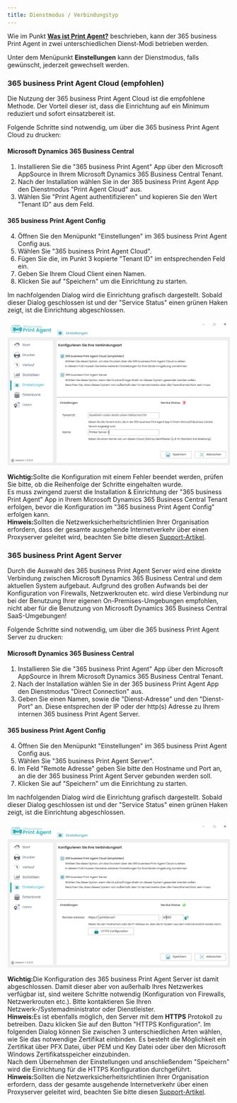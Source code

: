```yaml
---
title: Dienstmodus / Verbindungstyp
---
```


Wie im Punkt **[Was ist Print Agent?](print-agent-whatis.md)** beschrieben, kann der 365 business Print Agent in zwei unterschiedlichen Dienst-Modi betrieben werden.

Unter dem Menüpunkt **Einstellungen** kann der Dienstmodus, falls gewünscht, jederzeit gewechselt werden.

### 365 business Print Agent Cloud (empfohlen)

Die Nutzung der 365 business Print Agent Cloud ist die empfohlene Methode.
Der Vorteil dieser ist, dass die Einrichtung auf ein Minimum reduziert und sofort einsatzbereit ist.

Folgende Schritte sind notwendig, um über die 365 business Print Agent Cloud zu drucken:

#### Microsoft Dynamics 365 Business Central
1. Installieren Sie die "365 business Print Agent" App über den Microsoft AppSource in Ihrem Microsoft Dynamics 365 Business Central Tenant.
2. Nach der Installation wählen Sie in der 365 business Print Agent App den Dienstmodus "Print Agent Cloud" aus.
3. Wählen Sie "Print Agent authentifizieren" und kopieren Sie den Wert "Tenant ID" aus dem Feld.

#### 365 business Print Agent Config 
4. Öffnen Sie den Menüpunkt "Einstellungen" im 365 business Print Agent Config aus.
5. Wählen Sie "365 business Print Agent Cloud".
6. Fügen Sie die, im Punkt 3 kopierte "Tenant ID" im entsprechenden Feld ein.
7. Geben Sie Ihrem Cloud Client einen Namen.
8. Klicken Sie auf "Speichern" um die Einrichtung zu starten.

Im nachfolgenden Dialog wird die Einrichtung grafisch dargestellt. Sobald dieser Dialog geschlossen ist und der "Service Status" einen grünen Haken zeigt, ist die Einrichtung abgeschlossen.

![Einstellung-Cloud](/assets/images/365-business-print-agent/config-tool/Settings_Cloud.PNG)

<div class="alert alert-notice">
    <i class="fa-light fa-hand-point-up fa-lg" style="--fa-secondary-color: #FF0000; --fa-primary-color: #111111; --fa-secondary-opacity: 0.7"></i> <strong>Wichtig:</strong>Sollte die Konfiguration mit einem Fehler beendet werden, prüfen Sie bitte, ob die Reihenfolge der Schritte eingehalten wurde.<br/> Es muss zwingend zuerst die Installation & Einrichtung der "365 business Print Agent" App in Ihrem Microsoft Dynamics 365 Business Central Tenant erfolgen, bevor die Konfiguration im "365 business Print Agent Config" erfolgen kann.
</div>

<div class="alert alert-info">
    <i class="fa-duotone fa-thin fa-lightbulb fa-lg" style="--fa-secondary-color: #00b7c3; --fa-primary-color: #111111;"></i> <strong>Hinweis:</strong>Sollten die Netzwerksicherheitsrichtlinien Ihrer Organisation erfordern, dass der gesamte ausgehende Internetverkehr über einen Proxyserver geleitet wird, beachten Sie bitte diesen <a href="support/print-agent-proxy.md">Support-Artikel</a>.
</div>

### 365 business Print Agent Server

Durch die Auswahl des 365 business Print Agent Server wird eine direkte Verbindung zwischen Microsoft Dynamics 365 Business Central und dem aktuellen System aufgebaut.
Aufgrund des großen Aufwands bei der Konfiguration von Firewalls, Netzwerkrouten etc. wird diese Verbindung nur bei der Benutzung Ihrer eigenen On-Premises-Umgebungen empfohlen, nicht aber für die Benutzung von Microsoft Dynamics 365 Business Central SaaS-Umgebungen!


Folgende Schritte sind notwendig, um über die 365 business Print Agent Server zu drucken:

#### Microsoft Dynamics 365 Business Central
1. Installieren Sie die "365 business Print Agent" App über den Microsoft AppSource in Ihrem Microsoft Dynamics 365 Business Central Tenant.
2. Nach der Installation wählen Sie in der 365 business Print Agent App den Dienstmodus "Direct Connection" aus.
3. Geben Sie einen Namen, sowie die "Dienst-Adresse" und den "Dienst-Port" an. Diese entsprechen der IP oder der http(s) Adresse zu Ihrem internen 365 business Print Agent Server.

#### 365 business Print Agent Config 
4. Öffnen Sie den Menüpunkt "Einstellungen" im 365 business Print Agent Config aus.
5. Wählen Sie "365 business Print Agent Server".
6. Im Feld "Remote Adresse" geben Sie bitte den Hostname und Port an, an die der 365 business Print Agent Server gebunden werden soll.
7. Klicken Sie auf "Speichern" um die Einrichtung zu starten.

Im nachfolgenden Dialog wird die Einrichtung grafisch dargestellt. Sobald dieser Dialog geschlossen ist und der "Service Status" einen grünen Haken zeigt, ist die Einrichtung abgeschlossen.

![Einstellung-Server](/assets/images/365-business-print-agent/config-tool/Settings_Server.PNG)

<div class="alert alert-notice">
    <i class="fa-light fa-hand-point-up fa-lg" style="--fa-secondary-color: #FF0000; --fa-primary-color: #111111; --fa-secondary-opacity: 0.7"></i> <strong>Wichtig:</strong>Die Konfiguration des 365 business Print Agent Server ist damit abgeschlossen. Damit dieser aber von außerhalb Ihres Netzwerkes verfügbar ist, sind weitere Schritte notwendig (Konfiguration von Firewalls, Netzwerkrouten etc.). Bitte kontaktieren Sie Ihren Netzwerk-/Systemadministrator oder Dienstleister.
</div>

<div class="alert alert-info">
    <i class="fa-duotone fa-thin fa-lightbulb fa-lg" style="--fa-secondary-color: #00b7c3; --fa-primary-color: #111111;"></i> <strong>Hinweis:</strong>Es ist ebenfalls möglich, den Server mit dem <strong>HTTPS</strong> Protokoll zu betreiben. Dazu klicken Sie auf den Button "HTTPS Konfiguration". Im folgenden Dialog können Sie zwischen 3 unterschiedlichen Arten wählen, wie Sie das notwendige Zertifikat einbinden. Es besteht die Möglichkeit ein Zertifikat über PFX Datei, über PEM und Key Datei oder über den Microsoft Windows Zertifikatsspeicher einzubinden.<br/>
    Nach dem Übernehmen der Einstellungen und anschließendem "Speichern" wird die Einrichtung für die HTTPS Konfiguration durchgeführt.
</div>

<div class="alert alert-info">
    <i class="fa-duotone fa-thin fa-lightbulb fa-lg" style="--fa-secondary-color: #00b7c3; --fa-primary-color: #111111;"></i> <strong>Hinweis:</strong>Sollten die Netzwerksicherheitsrichtlinien Ihrer Organisation erfordern, dass der gesamte ausgehende Internetverkehr über einen Proxyserver geleitet wird, beachten Sie bitte diesen <a href="support/print-agent-proxy.md">Support-Artikel</a>.
</div>